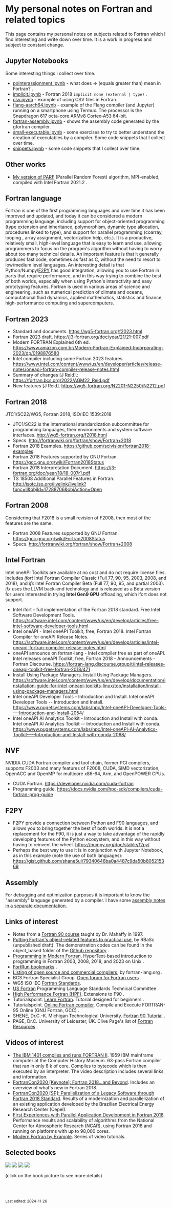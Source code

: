 # My personal notes on Fortran and related topics

This page contains my personal notes on subjects related to Fortran which I find interesting and write down over time. It is a work in progress and subject to constant change.

## Jupyter Notebooks

Some interesting things I collect over time.

- [pointerassignment.ipynb](notebooks/pointerassignment.ipynb) - what does => (equals greater than) mean in Fortran? .
- [implicit.ipynb](notebooks/implicit.ipynb) - Fortran 2018 `implicit none (external | type)` .
- [csv.ipynb](notebooks/csv.ipynb) - example of using CSV files in Fortran.
- [flang-aarch64.ipynb](notebooks/flang-aarch64.ipynb) - example of the Flang compiler (and Jupyter) running on a smartphone using Termux. The processor is the Snapdragon 617 octa-core ARMv8 Cortex-A53 64-bit.
- [fortran-assembly.ipynb](notebooks/fortran-assembly.ipynb) - shows the assembly code generated by the gfortran compiler.
- [small-executable.ipynb](notebooks/small-executable.ipynb) - some exercises to try to better understand the creation of executables by a compiler. Some code snippets that I collect over time.
- [snippets.ipynb](notebooks/snippets.ipynb) - some code snippets that I collect over time.


## Other works

- [My version of PARF](<https://github.com/efurlanm/ml/tree/main/parf>) (Parallel Random Forest) algorithm, MPI-enabled, compiled with Intel Fortran 2021.2 .


## Fortran language

Fortran is one of the first programming languages and over time it has been improved and updated, and today it can be considered a modern programming language, including support for object-oriented programming (type extension and inheritance, polymorphism, dynamic type allocation, procedures linked to type), and support for parallel programming (coarray, looping , array assignment, vectorization help, etc.). It is a productive, relatively small, high-level language that is easy to learn and use, allowing programmers to focus on the program's algorithm without having to worry about too many technical details. An important feature is that it generally produces fast code, sometimes as fast as C, without the need to resort to low/medium level languages. An interesting detail is that Python/Numpy/[F2PY](https://numpy.org/doc/stable/f2py/) has good integration, allowing you to use Fortran in parts that require performance, and in this way trying to combine the best of both worlds, especially when using Python's interactivity and easy prototyping features. Fortran is used in various areas of science and engineering, such as numerical prediction of climate and oceans, computational fluid dynamics, applied mathematics, statistics and finance, high-performance computing and supercomputers.


## Fortran 2023

- Standard and documents. <https://wg5-fortran.org/f2023.html>
- Fortran 2023 draft. <https://j3-fortran.org/doc/year/21/21-007.pdf>
- Modern FORTRAN Explained 6th ed. <https://www.amazon.com.br/Modern-Fortran-Explained-Incorporating-2023/dp/0198876580>
- Intel compiler including some Fortran 2023 features. <https://www.intel.com/content/www/us/en/developer/articles/release-notes/oneapi-fortran-compiler-release-notes.html>
- Summary of changes [J Reid].: <https://fortran.bcs.org/2022/AGM22_Reid.pdf>
- New features [J Reid]. <https://wg5-fortran.org/N2201-N2250/N2212.pdf>

## Fortran 2018

JTC1/SC22/WG5, Fortran 2018, ISO/IEC 1539:2018

- JTC1/SC22 is the international standardization subcommittee for programming languages, their environments and system software interfaces. <http://wg5-fortran.org/f2018.html>
- Specs. <http://fortranwiki.org/fortran/show/Fortran+2018>
- Fortran 2018 Examples. <https://github.com/scivision/fortran2018-examples>
- Fortran 2018 Features supported by GNU Fortran. <https://gcc.gnu.org/wiki/Fortran2018Status>
- Fortran 2018 Interpretation Document. <https://j3-fortran.org/doc/year/18/18-007r1.pdf>
- TS 18508 Additional Parallel Features in Fortran. <http://isotc.iso.org/livelink/livelink?func=ll&objId=17288706&objAction=Open>


## Fortran 2008

Considering that F2018 is a small revision of F2008, then most of the features are the same.

- Fortran 2008 Features supported by GNU Fortran. <https://gcc.gnu.org/wiki/Fortran2008Status>
- Specs. <http://fortranwiki.org/fortran/show/Fortran+2008>


## Intel Fortran

Intel oneAPI Toolkits are available at no cost and do not require license files. Includes *ifort* Intel Fortran Compiler Classic (Full 77, 90, 95, 2003, 2008, and 2018), and *ifx* Intel Fortran Compiler Beta (Full 77, 90, 95, and partial 2003). *ifx* uses the LLVM back-end technology and is released as a Beta version for users interested in trying **Intel Gen9 GPU** offloading, which ifort does not support.

- Intel ifort - full implementation of the Fortran 2018 standard. Free Intel Software Development Tools. <https://software.intel.com/content/www/us/en/develop/articles/free-intel-software-developer-tools.html>
- Intel oneAPI - Intel oneAPI Toolkit, free, Fortran 2018. Intel Fortran Compiler for oneAPI Release Notes. <https://software.intel.com/content/www/us/en/develop/articles/intel-oneapi-fortran-compiler-release-notes.html>
- oneAPI announce on fortran-lang - Intel compiler free as part of oneAPI. Intel releases oneAPI Toolkit, free, Fortran 2018 - Announcements - Fortran Discourse. <https://fortran-lang.discourse.group/t/intel-releases-oneapi-toolkit-free-fortran-2018/471>
- Install Using Package Managers. Install Using Package Managers.  <https://software.intel.com/content/www/us/en/develop/documentation/installation-guide-for-intel-oneapi-toolkits-linux/top/installation/install-using-package-managers.html>
- Intel oneAPI Developer Tools - Introduction and Install. Intel oneAPI Developer Tools -- Introduction and Install. <https://www.pugetsystems.com/labs/hpc/Intel-oneAPI-Developer-Tools----Introduction-and-Install-2054/>
- Intel oneAPI AI Analytics Toolkit - Introduction and Install with conda. Intel oneAPI AI Analytics Toolkit -- Introduction and Install with conda. <https://www.pugetsystems.com/labs/hpc/Intel-oneAPI-AI-Analytics-Toolkit----Introduction-and-Install-with-conda-2068/>


## NVF

NVIDIA CUDA Fortran compiler and tool chain, former PGI compilers, supports F2003 and many features of F2008, CUDA, SIMD vectorization, OpenACC and OpenMP for multicore x86-64, Arm, and OpenPOWER CPUs.

- CUDA Fortran. <https://developer.nvidia.com/cuda-fortran>
- Programming guide. <https://docs.nvidia.com/hpc-sdk/compilers/cuda-fortran-prog-guide>


## F2PY

- F2PY provide a connection between Python and F90 languages, and allows you to bring together the best of both worlds. It is not a replacement for the F90, it is just a way to take advantage of the rapidly developing features of the Python ecosystem, and in this way without having to reinvent the wheel. <https://numpy.org/doc/stable/f2py/>
- Perhaps the best way to use it is in conjunction with Jupyter Notebook, as in this example (note the use of both languages): <https://gist.github.com/shane5ul/79340646ba0a4487c9da50b805215369>


## Assembly

For debugging and optimization purposes it is important to know the "assembly" language generated by a compiler. I have some [assembly notes in a separate documentation](https://efurlanm.github.io/ldi/assembly/).


## Links of interest

- Notes from a [Fortran 90 course](https://web.archive.org/web/20220814061655/https://www.personal.psu.edu/jhm/f90/lectures/quickref.html) taught by Dr. Mahaffy in 1997.
- [Putting Fortran's object-related features to practical use](<https://en.wikipedia.org/wiki/User:RBaSc/draft_ftnoo>), by RBaSc (unpublished draft). The demonstration codes can be found in the object_based folder of the [Github repository](https://github.com/reinh-bader/object_fortran) .
- [Programming in Modern Fortran](https://cyber.dabamos.de/programming/modernfortran/). HyperText-based introduction to programming in Fortran 2003, 2008, 2018, and 2023 on Unix .
- [FortRun bookmarks](https://github.com/FortRun/resources/) .
- [Listing of open source and commercial compilers](https://fortran-lang.org/compilers/), by fortran-lang.org .
- BCS Fortran Specialist Group. [Open forum for Fortran users](https://fortran.bcs.org/) .
- WG5 ISO IEC [Fortran Standards](https://wg5-fortran.org/).
- [US Fortran](https://j3-fortran.org>) Programming Language Standards Technical Committee .
- [High Performance Fortran (HPF)](https://www.netlib.org/hpf/index.html). Extensions to F90 .
- Tutorialspoint. [Learn Fortran](https://www.tutorialspoint.com/fortran/). Tutorial designed for beginners .
- Tutorialspoint. [Online Fortran compiler](https://www.tutorialspoint.com/compile_fortran_online.php). Compile and Execute FORTRAN-95 Online (GNU Fortran, GCC) .
- SHENE, Dr.C.-K. Michigan Technological University. [Fortran 90 Tutorial](https://pages.mtu.edu/~shene/COURSES/cs201/NOTES/fortran.html) .
- PAGE, Dr.C. University of Leicester, UK. Clive Page's list of [Fortran Resources](https://www.star.le.ac.uk/~cgp/fortran.html) .


## Videos of interest

- [The IBM 1401 compiles and runs FORTRAN II](https://youtu.be/uFQ3sajIdaM). 1959 IBM mainframe computer at the Computer History Museum. 63-pass Fortran compiler that ran in only 8 k of core. Compiles to bytecode which is then executed by an interpreter. The video description includes several links and information.
- [FortranCon2020 [Keynote]: Fortran 2018...and Beyond](https://youtu.be/mn8QMp6J3R0). Includes an overview of what's new in Fortran 2018.
- [FortranCon2020 [SP]: Parallelization of a Legacy Software through Fortran 2018 Standard](https://youtu.be/ib4ZZ7xJwJk). Results of a modernization and parallelization of an existing application developed by the Brazilian Electrical Energy Research Center (Cepel).
- [First Experiences with Parallel Application Development in Fortran 2018](https://youtu.be/01-ez4v4YPc). Performance results and scalability of algorithms from the National Center for Atmospheric Research (NCAR), using Fortran 2018 and running on platforms with up to 98,000 cores.
- [Modern Fortran by Example](https://www.youtube.com/user/hexafoil/videos). Series of video tutorials.


## Selected books

[![](img/ray2020.jpg)](https://www.google.com.br/books/edition/Fortran_2018_with_Parallel_Programming/_natDwAAQBAJ) [![](img/cohen2018.jpg)](https://www.google.com.br/books/edition/Modern_Fortran_Explained/sB1rDwAAQBAJ) [![](img/chapman2017.jpg)](https://www.google.com.br/books/edition/FORTRAN_FOR_SCIENTISTS_ENGINEERS/OQhBMQAACAAJ) [![](img/curcic2020.jpg)](https://www.google.com.br/books/edition/Modern_Fortran/l2IFEAAAQBAJ)

(click on the book picture to see more details)


<br><br><br><small>Last edited: 2024-11-26</small>
